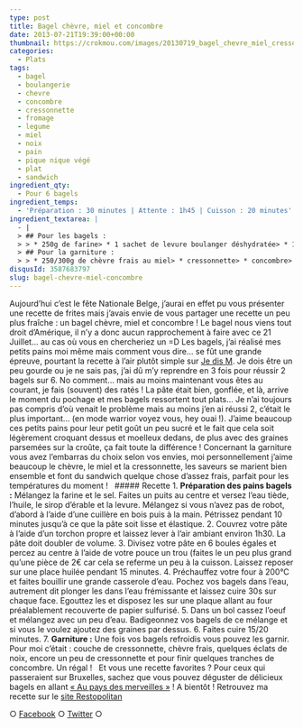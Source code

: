 ```yaml
---
type: post
title: Bagel chèvre, miel et concombre
date: 2013-07-21T19:39:00+00:00
thumbnail: https://crokmou.com/images/20130719_bagel_chevre_miel_cressonnette_noix_0020.jpg
categories: 
  - Plats
tags: 
  - bagel
  - boulangerie
  - chevre
  - concombre
  - cressonnette
  - fromage
  - legume
  - miel
  - noix
  - pain
  - pique nique végé
  - plat
  - sandwich
ingredient_qty: 
  - Pour 6 bagels
ingredient_temps: 
  - 'Préparation : 30 minutes | Attente : 1h45 | Cuisson : 20 minutes'
ingredient_textarea: |
  - |
  > ## Pour les bagels :
  > > * 250g de farine> * 1 sachet de levure boulanger déshydratée> * 125ml d'eau tiède> * 1 càs d'huile de tournesol> * 1 càs de sirop d'érable ou miel> * 1 oeuf> * 1/2 càc de sel
  > ## Pour la garniture :
  > > * 250/300g de chèvre frais au miel> * cressonnette> * concombre> * noix
disqusId: 3587683797
slug: bagel-chevre-miel-concombre
---
```


Aujourd’hui c’est le fête Nationale Belge, j’aurai en effet pu vous présenter une recette de frites mais j’avais envie de vous partager une recette un peu plus fraîche : un bagel chèvre, miel et concombre ! Le bagel nous viens tout droit d’Amérique, il n’y a donc aucun rapprochement à faire avec ce 21 Juillet… au cas où vous en chercheriez un =D Les bagels, j’ai réalisé mes petits pains moi même mais comment vous dire… se fût une grande épreuve, pourtant la recette à l’air plutôt simple sur [Je dis M](http://www.jedism.fr/2013/03/bagels-maison-facon-cbo.html). Je dois être un peu gourde ou je ne sais pas, j’ai dû m’y reprendre en 3 fois pour réussir 2 bagels sur 6\. No comment… mais au moins maintenant vous êtes au courant, je fais (souvent) des ratés ! La pâte était bien, gonflée, et là, arrive le moment du pochage et mes bagels ressortent tout plats… Je n’ai toujours pas compris d’où venait le problème mais au moins j’en ai réussi 2, c’était le plus important… (en mode warrior voyez vous, hey ouai !). J’aime beaucoup ces petits pains pour leur petit goût un peu sucré et le fait que cela soit légèrement croquant dessus et moelleux dedans, de plus avec des graines parsemées sur la croûte, ça fait toute la différence ! Concernant la garniture vous avez l’embarras du choix selon vos envies, moi personnellement j’aime beaucoup le chèvre, le miel et la cressonnette, les saveurs se marient bien ensemble et font du sandwich quelque chose d’assez frais, parfait pour les températures du moment !   ##### Recette 1\. **Préparation des pains bagels :** Mélangez la farine et le sel. Faites un puits au centre et versez l’eau tiède, l’huile, le sirop d’érable et la levure. Mélangez si vous n’avez pas de robot, d’abord à l’aide d’une cuillère en bois puis à la main. Pétrissez pendant 10 minutes jusqu’à ce que la pâte soit lisse et élastique. 2\. Couvrez votre pâte à l’aide d’un torchon propre et laissez lever à l’air ambiant environ 1h30\. La pâte doit doubler de volume. 3\. Divisez votre pâte en 6 boules égales et percez au centre à l’aide de votre pouce un trou (faites le un peu plus grand qu’une pièce de 2€ car cela se referme un peu à la cuisson. Laissez reposer sur une place huilée pendant 15 minutes. 4\. Préchauffez votre four à 200°C et faites bouillir une grande casserole d’eau. Pochez vos bagels dans l’eau, autrement dit plonger les dans l’eau frémissante et laissez cuire 30s sur chaque face. Egouttez les et disposez les sur une plaque allant au four préalablement recouverte de papier sulfurisé. 5\. Dans un bol cassez l’oeuf et mélangez avec un peu d’eau. Badigeonnez vos bagels de ce mélange et si vous le voulez ajoutez des graines par dessus. 6\. Faites cuire 15/20 minutes. 7\. **Garniture :** Une fois vos bagels refroidis vous pouvez les garnir. Pour moi c’était : couche de cressonnette, chèvre frais, quelques éclats de noix, encore un peu de cressonnette et pour finir quelques tranches de concombre. Un régal !   Et vous une recette favorites ? Pour ceux qui passeraient sur Bruxelles, sachez que vous pouvez déguster de délicieux bagels en allant [« Au pays des merveilles »](http://aupaysdesmerveilles.be/) ! A bientôt ! Retrouvez ma recette sur le [site Restopolitan](http://blog.restopolitan.com/2013/08/01/la-recette-du-blog-crokmou/#more-5677)  

○ [Facebook](https://www.facebook.com/crokmou.blog) ○ [Twitter](https://twitter.com/Crokmou) ○